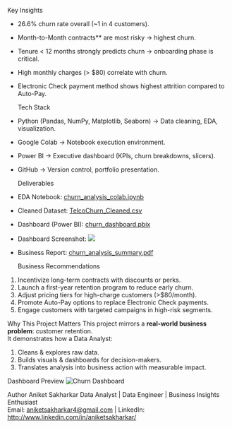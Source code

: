 


  Key Insights
- 26.6% churn rate overall (~1 in 4 customers).  
- Month-to-Month contracts** are most risky → highest churn.  
- Tenure < 12 months strongly predicts churn → onboarding phase is critical.  
- High monthly charges (> $80) correlate with churn.  
- Electronic Check payment method shows highest attrition compared to Auto-Pay.  



  Tech Stack
- Python (Pandas, NumPy, Matplotlib, Seaborn) → Data cleaning, EDA, visualization.  
- Google Colab → Notebook execution environment.  
- Power BI → Executive dashboard (KPIs, churn breakdowns, slicers).  
- GitHub → Version control, portfolio presentation.  



  Deliverables
- EDA Notebook: [churn_analysis_colab.ipynb](notebooks/churn_analysis_colab.ipynb)  
- Cleaned Dataset: [TelcoChurn_Cleaned.csv](data/TelcoChurn_Cleaned.csv)  
- Dashboard (Power BI): [churn_dashboard.pbix](dashboard/churn_dashboard.pbix)  
- Dashboard Screenshot: ![](dashboard/churn_dashboard_screenshot.png)  
- Business Report: [churn_analysis_summary.pdf](report/churn_analysis_summary.pdf)  



  Business Recommendations
1. Incentivize long-term contracts with discounts or perks.  
2. Launch a first-year retention program to reduce early churn.  
3. Adjust pricing tiers for high-charge customers (>$80/month).  
4. Promote Auto-Pay options to replace Electronic Check payments.  
5. Engage customers with targeted campaigns in high-risk segments.  



  Why This Project Matters
This project mirrors a **real-world business problem**: customer retention.  
It demonstrates how a Data Analyst:  
1. Cleans & explores raw data.  
2. Builds visuals & dashboards for decision-makers.  
3. Translates analysis into business action with measurable impact.  



  Dashboard Preview
![Churn Dashboard](dashboard/churn_dashboard_screenshot.png)



 Author
Aniket Sakharkar 
Data Analyst | Data Engineer | Business Insights Enthusiast  
 Email: aniketsakharkar4@gmail.com |  LinkedIn: http://www.linkedin.com/in/aniketsakharkar/   

